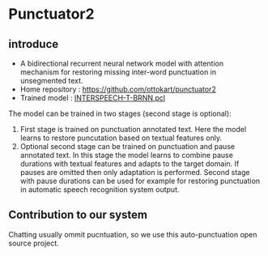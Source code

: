 # Punctuator2

## introduce

- A bidirectional recurrent neural network model with attention mechanism for restoring missing inter-word punctuation in unsegmented text.
- Home repository : https://github.com/ottokart/punctuator2
- Trained model : [INTERSPEECH-T-BRNN.pcl](https://drive.google.com/drive/folders/0B7BsN5f2F1fZQnFsbzJ3TWxxMms?usp=sharing)

The model can be trained in two stages (second stage is optional):

1. First stage is trained on punctuation annotated text. Here the model learns to restore puncutation based on textual features only.
2. Optional second stage can be trained on punctuation and pause annotated text. In this stage the model learns to combine pause durations with textual features and adapts to the target domain. If pauses are omitted then only adaptation is performed. Second stage with pause durations can be used for example for restoring punctuation in automatic speech recognition system output.

## Contribution to our system

Chatting usually ommit pucntuation, so we use this auto-punctuation open source project.